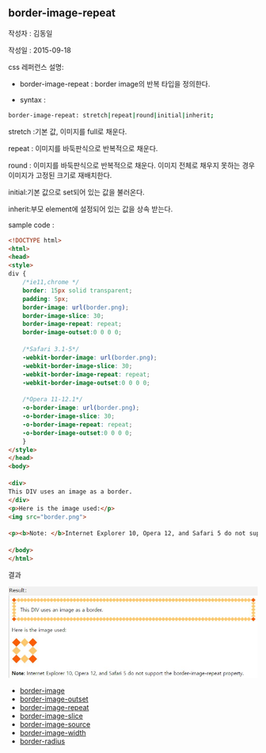 ## border-image-repeat

작성자 : 김동일

작성일 : 2015-09-18

css 레퍼런스 설명:
 - border-image-repeat : border image의 반복 타입을 정의한다.

 - syntax :
```sh
border-image-repeat: stretch|repeat|round|initial|inherit;
```

stretch :기본 값, 이미지를 full로 채운다.

repeat : 이미지를 바둑판식으로 반복적으로 채운다.

round : 이미지를 바둑판식으로 반복적으로 채운다. 이미지 전체로 채우지 못하는 경우 이미지가 고정된 크기로 재배치한다.

initial:기본 값으로 set되어 있는 값을 불러온다.

inherit:부모 element에 설정되어 있는 값을 상속 받는다.

sample code :
```html
<!DOCTYPE html>
<html>
<head>
<style>
div {
    /*ie11,chrome */
    border: 15px solid transparent;
    padding: 5px;   
    border-image: url(border.png);
    border-image-slice: 30;
    border-image-repeat: repeat;
    border-image-outset:0 0 0 0;

    /*Safari 3.1-5*/
    -webkit-border-image: url(border.png);
    -webkit-border-image-slice: 30;
    -webkit-border-image-repeat: repeat;
    -webkit-border-image-outset:0 0 0 0;

    /*Opera 11-12.1*/
    -o-border-image: url(border.png);
    -o-border-image-slice: 30;
    -o-border-image-repeat: repeat;
    -o-border-image-outset:0 0 0 0;
    }
</style>
</head>
<body>

<div>
This DIV uses an image as a border.
</div>
<p>Here is the image used:</p>
<img src="border.png">

<p><b>Note: </b>Internet Explorer 10, Opera 12, and Safari 5 do not support the border-image-repeat property.</p>

</body>
</html>
```

결과

![border-image-repeat](../images/border-image-repeat.jpg)



* [border-image](border-image.md)
* [border-image-outset](border-image-outset.md)
* [border-image-repeat](border-image-repeat.md)
* [border-image-slice](border-image-slice.md)
* [border-image-source](border-image-source.md)
* [border-image-width](border-image-width.md)
* [border-radius](border-radius.md)
